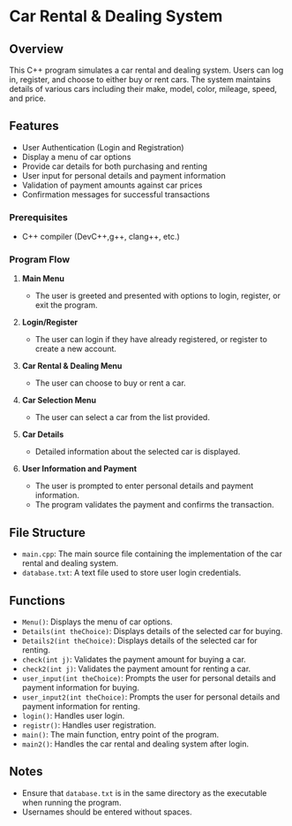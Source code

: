 # Car Rental & Dealing System

## Overview
This C++ program simulates a car rental and dealing system. Users can log in, register, and choose to either buy or rent cars. The system maintains details of various cars including their make, model, color, mileage, speed, and price.

## Features
- User Authentication (Login and Registration)
- Display a menu of car options
- Provide car details for both purchasing and renting
- User input for personal details and payment information
- Validation of payment amounts against car prices
- Confirmation messages for successful transactions

### Prerequisites
- C++ compiler (DevC++,g++, clang++, etc.)

### Program Flow
1. **Main Menu**
   - The user is greeted and presented with options to login, register, or exit the program.

2. **Login/Register**
   - The user can login if they have already registered, or register to create a new account.

3. **Car Rental & Dealing Menu**
   - The user can choose to buy or rent a car.

4. **Car Selection Menu**
   - The user can select a car from the list provided.

5. **Car Details**
   - Detailed information about the selected car is displayed.

6. **User Information and Payment**
   - The user is prompted to enter personal details and payment information.
   - The program validates the payment and confirms the transaction.

## File Structure
- `main.cpp`: The main source file containing the implementation of the car rental and dealing system.
- `database.txt`: A text file used to store user login credentials.

## Functions
- `Menu()`: Displays the menu of car options.
- `Details(int theChoice)`: Displays details of the selected car for buying.
- `Details2(int theChoice)`: Displays details of the selected car for renting.
- `check(int j)`: Validates the payment amount for buying a car.
- `check2(int j)`: Validates the payment amount for renting a car.
- `user_input(int theChoice)`: Prompts the user for personal details and payment information for buying.
- `user_input2(int theChoice)`: Prompts the user for personal details and payment information for renting.
- `login()`: Handles user login.
- `registr()`: Handles user registration.
- `main()`: The main function, entry point of the program.
- `main2()`: Handles the car rental and dealing system after login.

## Notes
- Ensure that `database.txt` is in the same directory as the executable when running the program.
- Usernames should be entered without spaces.
